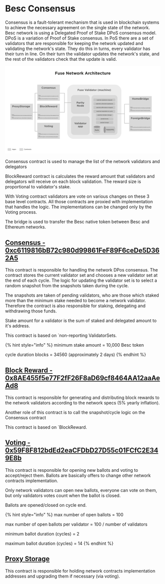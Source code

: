 # Besc Consensus

Consensus is a fault-tolerant mechanism that is used in blockchain systems to achieve the necessary agreement on the single state of the network. Besc network is using a Delegated Proof of Stake DPoS consensus model. DPoS is a variation of Proof of Stake consensus. In PoS there are a set of validators that are responsible for keeping the network updated and validating the network's state. They do this in turns, every validator has their turn in line. On their turn the validator updates the network's state, and the rest of the validators check that the update is valid.

![](<../../.gitbook/assets/image (7).png>)

Consensus contract is used to manage the list of the network validators and delegators

BlockReward contract is calculates the reward amount that validators and delegators will receive on each block validation. The reward size is proportional to validator's stake.

With Voting contract validators are vote on various changes on these 3 base level contracts. All those contracts are proxied with implementation that handles the logic. The implementations can be changed only by the Voting process.

The bridge is used to transfer the Besc native token between Besc and Ethereum networks.

## [Consensus - 0xc6119816bB72c980d99861FeF89F6ceDe5D362A5](https://bescscan.io/address/0xc6119816bB72c980d99861FeF89F6ceDe5D362A5)

This contract is responsible for handling the network DPos consensus. The contract stores the current validator set and chooses a new validator set at the end of each cycle. The logic for updating the validator set is to select a random snapshot from the snapshots taken during the cycle.

The snapshots are taken of pending validators, who are those which staked more than the minimum stake needed to become a network validator. Therefore the contract is also responsible for staking, delegating and withdrawing those funds.

Stake amount for a validator is the sum of staked and delegated amount to it's address.

This contract is based on \`non-reporting ValidatorSets.

{% hint style="info" %}
minimum stake amount = 10,000 Besc token

cycle duration blocks = 34560 (approximately 2 days)
{% endhint %}

## [Block Reward - 0x8AE455f5e77F2fF26F8aD69cf8464AA12aaAeAd8](https://bescscan.io/address/0x8AE455f5e77F2fF26F8aD69cf8464AA12aaAeAd8)

This contract is responsible for generating and distributing block rewards to the network validators according to the network specs (5% yearly inflation).

Another role of this contract is to call the snapshot/cycle logic on the Consensus contract

This contract is based on \`BlockReward.

## [Voting - 0x59F8F812bdEd2eaCFDbD27D55c01FCfC2E349E8b](https://bescscan.io/address/0x59F8F812bdEd2eaCFDbD27D55c01FCfC2E349E8b)

This contract is responsible for opening new ballots and voting to accept/reject them. Ballots are basically offers to change other network contracts implementation.

Only network validators can open new ballots, everyone can vote on them, but only validators votes count when the ballot is closed.

Ballots are opened/closed on cycle end.

{% hint style="info" %}
max number of open ballots = 100

max number of open ballots per validator = 100 / number of validators

minimum ballot duration (cycles) = 2

maximum ballot duration (cycles) = 14
{% endhint %}

## [Proxy Storage](https://bescscan.io/address/0xA588aFF49C5b3a8fc97c2ab8F63c37586a4c99C6)

This contract is responsible for holding network contracts implementation addresses and upgrading them if necessary (via voting).
